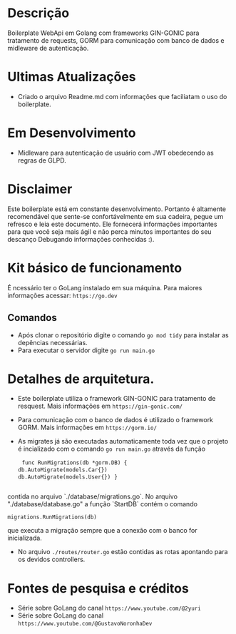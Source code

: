 # Descrição
Boilerplate WebApi em Golang com frameworks GIN-GONIC para tratamento de requests, GORM para comunicação com banco de dados e midleware de autenticação.

# Ultimas Atualizações
- Criado o arquivo Readme.md com informações que faciliatam o uso do boilerplate.

# Em Desenvolvimento
- Midleware para autenticação de usuário com JWT obedecendo as regras de GLPD.
# Disclaimer

Este boilerplate está em constante desenvolvimento.
Portanto é altamente recomendável que sente-se confortávelmente em sua cadeira, pegue um refresco e leia este documento. Ele fornecerá informações importantes para que você seja mais ágil e não perca minutos importantes do seu descanço Debugando informações conhecidas :).

# Kit básico de funcionamento

É ncessário ter o GoLang instalado em sua máquina. Para maiores informações acessar:
`https://go.dev`

## Comandos

- Após clonar o repositório digite o comando `go mod tidy` para instalar as depências necessárias.
- Para executar o servidor digite `go run main.go`

# Detalhes de arquitetura.

- Este boilerplate utiliza o framework GIN-GONIC para tratamento de resquest. Mais informações em `https://gin-gonic.com/`

- Para comunicação com o banco de dados é utilizado o framework GORM. Mais informações em `https://gorm.io/`

- As migrates já são executadas automaticamente toda vez que o projeto é incializado com o comando `go run main.go` através da função <pre>
<code>func RunMigrations(db \*gorm.DB) {</code>
<code> db.AutoMigrate(models.Car{})</code>
<code> db.AutoMigrate(models.User{})</code>
<code>}</code>
</pre> 
contida no arquivo `./database/migrations.go`. No arquivo "./database/database.go" a função `StartDB` contém o comando <pre><code>migrations.RunMigrations(db)</code></pre> que executa a migração sempre que a conexão com o banco for inicializada.

- No arquivo `./routes/router.go` estão contidas as rotas apontando para os devidos controllers.

# Fontes de pesquisa e créditos
- Série sobre GoLang do canal `https://www.youtube.com/@2yuri`
- Série sobre GoLang do canal `https://www.youtube.com/@GustavoNoronhaDev`


